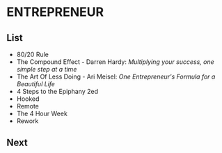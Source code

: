 # ENTREPRENEUR

## List
- 80/20 Rule
- The Compound Effect - Darren Hardy: *Multiplying your success, one simple step at a time*
- The Art Of Less Doing - Ari Meisel: *One Entrepreneur's Formula for a Beautiful Life*
- 4 Steps to the Epiphany 2ed
- Hooked
- Remote
- The 4 Hour Week
- Rework

## Next